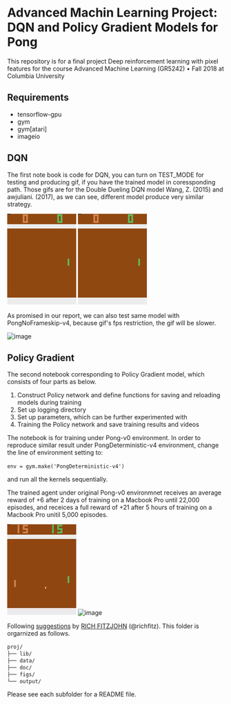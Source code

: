 # Advanced Machin Learning Project: DQN and Policy Gradient Models for Pong

This repository is for a final project Deep reinforcement learning with pixel features for the course Advanced Machine Learning (GR5242) • Fall 2018 at Columbia University

## Requirements

- tensorflow-gpu
- gym
- gym[atari]
- imageio

## DQN

The first note book is code for DQN, you can turn on TEST_MODE for testing and producing gif, if you have the trained model in coressponding path. Those gifs are for the Double Dueling DQN model Wang, Z. (2015) and awjuliani. (2017), as we can see, different model produce very similar strategy.

![image](fig/wang.gif)
![image](fig/deter.gif)

As promised in our report, we can also test same model with PongNoFrameskip-v4, because gif's fps restriction, the gif will be slower.

![image](fig/noFrameSkip.gif)

## Policy Gradient

The second notebook corresponding to Policy Gradient model, which consists of four parts as below.

1. Construct Policy network and define functions for saving and reloading models during training
2. Set up logging directory
3. Set up parameters, which can be further experimented with
4. Training the Policy network and save training results and videos

The notebook is for training under Pong-v0 environment. In order to reproduce similar result under PongDeterministic-v4 environment, change the line of environment setting to: 

`env = gym.make('PongDeterministic-v4')`

and run all the kernels sequentially.

The trained agent under original Pong-v0 environmnet receives an average reward of +6 after 2 days of training on a Macbook Pro until 22,000 episodes, and receices a full reward of +21 after 5 hours of training on a Macbook Pro unitil 5,000 episodes.

![image](fig/pg_reward%3D6.gif)
![image](fig/pg_reward%2D21.gif)


Following [suggestions](http://nicercode.github.io/blog/2013-04-05-projects/) by [RICH FITZJOHN](http://nicercode.github.io/about/#Team) (@richfitz). This folder is orgarnized as follows.

```
proj/
├── lib/
├── data/
├── doc/
├── figs/
└── output/
```

Please see each subfolder for a README file.

